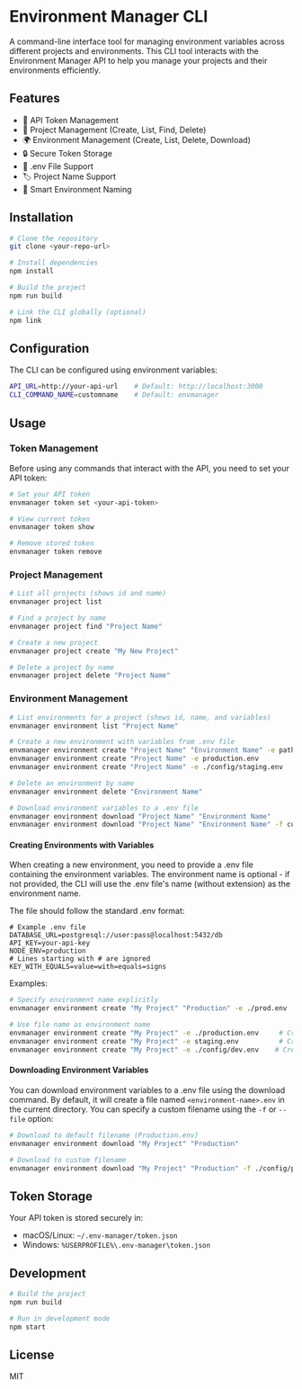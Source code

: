 # Environment Manager CLI

A command-line interface tool for managing environment variables across different projects and environments. This CLI tool interacts with the Environment Manager API to help you manage your projects and their environments efficiently.

## Features

- 🔑 API Token Management
- 📁 Project Management (Create, List, Find, Delete)
- 🌍 Environment Management (Create, List, Delete, Download)
- 🔒 Secure Token Storage
- 📝 .env File Support
- 🏷️ Project Name Support
- 🔄 Smart Environment Naming

## Installation

```bash
# Clone the repository
git clone <your-repo-url>

# Install dependencies
npm install

# Build the project
npm run build

# Link the CLI globally (optional)
npm link
```

## Configuration

The CLI can be configured using environment variables:

```bash
API_URL=http://your-api-url    # Default: http://localhost:3000
CLI_COMMAND_NAME=customname    # Default: envmanager
```

## Usage

### Token Management

Before using any commands that interact with the API, you need to set your API token:

```bash
# Set your API token
envmanager token set <your-api-token>

# View current token
envmanager token show

# Remove stored token
envmanager token remove
```

### Project Management

```bash
# List all projects (shows id and name)
envmanager project list

# Find a project by name
envmanager project find "Project Name"

# Create a new project
envmanager project create "My New Project"

# Delete a project by name
envmanager project delete "Project Name"
```

### Environment Management

```bash
# List environments for a project (shows id, name, and variables)
envmanager environment list "Project Name"

# Create a new environment with variables from .env file
envmanager environment create "Project Name" "Environment Name" -e path/to/.env
envmanager environment create "Project Name" -e production.env              # Will create "production" environment
envmanager environment create "Project Name" -e ./config/staging.env       # Will create "staging" environment

# Delete an environment by name
envmanager environment delete "Environment Name"

# Download environment variables to a .env file
envmanager environment download "Project Name" "Environment Name"
envmanager environment download "Project Name" "Environment Name" -f custom.env
```

#### Creating Environments with Variables

When creating a new environment, you need to provide a .env file containing the environment variables. The environment name is optional - if not provided, the CLI will use the .env file's name (without extension) as the environment name.

The file should follow the standard .env format:

```env
# Example .env file
DATABASE_URL=postgresql://user:pass@localhost:5432/db
API_KEY=your-api-key
NODE_ENV=production
# Lines starting with # are ignored
KEY_WITH_EQUALS=value=with=equals=signs
```

Examples:
```bash
# Specify environment name explicitly
envmanager environment create "My Project" "Production" -e ./prod.env

# Use file name as environment name
envmanager environment create "My Project" -e ./production.env     # Creates "production" environment
envmanager environment create "My Project" -e staging.env          # Creates "staging" environment
envmanager environment create "My Project" -e ./config/dev.env    # Creates "dev" environment
```

#### Downloading Environment Variables

You can download environment variables to a .env file using the download command. By default, it will create a file named `<environment-name>.env` in the current directory. You can specify a custom filename using the `-f` or `--file` option:

```bash
# Download to default filename (Production.env)
envmanager environment download "My Project" "Production"

# Download to custom filename
envmanager environment download "My Project" "Production" -f ./config/prod.env
```

## Token Storage

Your API token is stored securely in:
- macOS/Linux: `~/.env-manager/token.json`
- Windows: `%USERPROFILE%\.env-manager\token.json`

## Development

```bash
# Build the project
npm run build

# Run in development mode
npm start
```

## License

MIT 